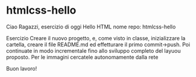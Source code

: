 htmlcss-hello
===
Ciao Ragazzi,
esercizio di oggi Hello HTML
nome repo: htmlcss-hello

Esercizio
Creare il nuovo progetto, e, come visto in classe, inizializzare la cartella, creare il file README.md ed effetturare il primo commit->push.
Poi continuate in modo incrementale fino allo sviluppo completo del layuou proposto.
Per le immagini cercatele autonomamente dalla rete

Buon lavoro!